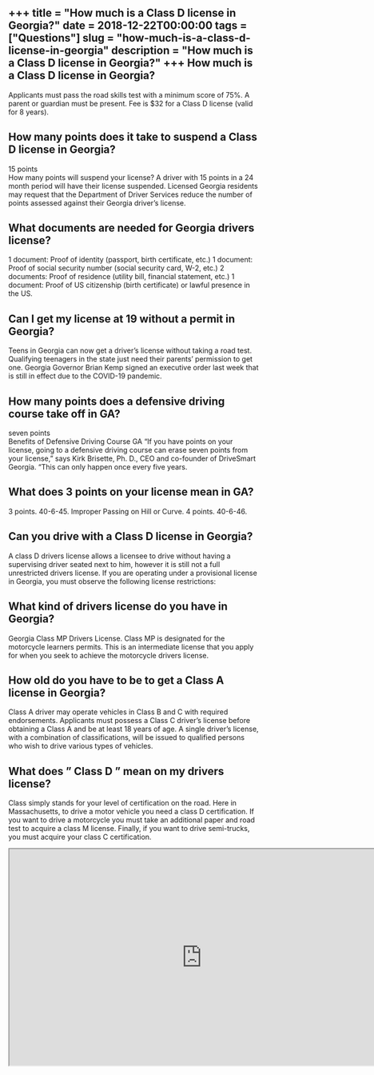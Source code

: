 +++
title = "How much is a Class D license in Georgia?"
date = 2018-12-22T00:00:00
tags = ["Questions"]
slug = "how-much-is-a-class-d-license-in-georgia"
description = "How much is a Class D license in Georgia?"
+++
How much is a Class D license in Georgia?
-----------------------------------------

Applicants must pass the road skills test with a minimum score of 75%. A parent or guardian must be present. Fee is $32 for a Class D license (valid for 8 years).

How many points does it take to suspend a Class D license in Georgia?
---------------------------------------------------------------------

15 points  
How many points will suspend your license? A driver with 15 points in a 24 month period will have their license suspended. Licensed Georgia residents may request that the Department of Driver Services reduce the number of points assessed against their Georgia driver’s license.

What documents are needed for Georgia drivers license?
------------------------------------------------------

1 document: Proof of identity (passport, birth certificate, etc.) 1 document: Proof of social security number (social security card, W-2, etc.) 2 documents: Proof of residence (utility bill, financial statement, etc.) 1 document: Proof of US citizenship (birth certificate) or lawful presence in the US.

Can I get my license at 19 without a permit in Georgia?
-------------------------------------------------------

Teens in Georgia can now get a driver’s license without taking a road test. Qualifying teenagers in the state just need their parents’ permission to get one. Georgia Governor Brian Kemp signed an executive order last week that is still in effect due to the COVID-19 pandemic.

How many points does a defensive driving course take off in GA?
---------------------------------------------------------------

seven points  
Benefits of Defensive Driving Course GA “If you have points on your license, going to a defensive driving course can erase seven points from your license,” says Kirk Brisette, Ph. D., CEO and co-founder of DriveSmart Georgia. “This can only happen once every five years.

What does 3 points on your license mean in GA?
----------------------------------------------

3 points. 40-6-45. Improper Passing on Hill or Curve. 4 points. 40-6-46.

Can you drive with a Class D license in Georgia?
------------------------------------------------

A class D drivers license allows a licensee to drive without having a supervising driver seated next to him, however it is still not a full unrestricted drivers license. If you are operating under a provisional license in Georgia, you must observe the following license restrictions:

What kind of drivers license do you have in Georgia?
----------------------------------------------------

Georgia Class MP Drivers License. Class MP is designated for the motorcycle learners permits. This is an intermediate license that you apply for when you seek to achieve the motorcycle drivers license.

How old do you have to be to get a Class A license in Georgia?
--------------------------------------------------------------

Class A driver may operate vehicles in Class B and C with required endorsements. Applicants must possess a Class C driver’s license before obtaining a Class A and be at least 18 years of age. A single driver’s license, with a combination of classifications, will be issued to qualified persons who wish to drive various types of vehicles.

What does ” Class D ” mean on my drivers license?
-------------------------------------------------

Class simply stands for your level of certification on the road. Here in Massachusetts, to drive a motor vehicle you need a class D certification. If you want to drive a motorcycle you must take an additional paper and road test to acquire a class M license. Finally, if you want to drive semi-trucks, you must acquire your class C certification.

<iframe allow="accelerometer; autoplay; clipboard-write; encrypted-media; gyroscope; picture-in-picture" allowfullscreen="" class="__youtube_prefs__  epyt-is-override  no-lazyload" data-no-lazy="1" data-origheight="433" data-origwidth="770" data-skipgform_ajax_framebjll="" height="433" id="_ytid_10767" loading="lazy" src="https://www.youtube.com/embed/geY9vcyi_CU?enablejsapi=1&autoplay=0&cc_load_policy=0&cc_lang_pref=&iv_load_policy=1&loop=0&modestbranding=0&rel=1&fs=1&playsinline=0&autohide=2&theme=dark&color=red&controls=1&" title="YouTube player" width="770"></iframe>